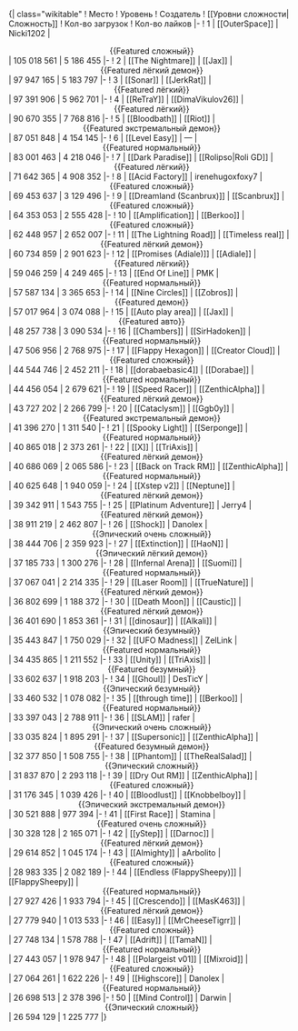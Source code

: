 {| class="wikitable"
! Место
! Уровень
! Создатель
! [[Уровни сложности|Сложность]]
! Кол-во загрузок
! Кол-во лайков
|-
! 1
| [[OuterSpace]]
| Nicki1202
| <center>{{Featured сложный}}</center>
| 105 018 561
| 5 186 455
|-
! 2
| [[The Nightmare]]
| [[Jax]]
| <center>{{Featured лёгкий демон}}</center>
| 97 947 165
| 5 183 797
|-
! 3
| [[Sonar]]
| [[JerkRat]]
| <center>{{Featured лёгкий}}</center>
| 97 391 906
| 5 962 701
|-
! 4
| [[ReTraY]]
| [[DimaVikulov26]]
| <center>{{Featured лёгкий}}</center>
| 90 670 355
| 7 768 816
|-
! 5
| [[Bloodbath]]
| [[Riot]]
| <center>{{Featured экстремальный демон}}</center>
| 87 051 848
| 4 154 145
|-
! 6
| [[Level Easy]]
| —
| <center>{{Featured нормальный}}</center>
| 83 001 463
| 4 218 046
|-
! 7
| [[Dark Paradise]]
| [[Rolipso|Roli GD]]
| <center>{{Featured лёгкий}}</center>
| 71 642 365
| 4 908 352
|-
! 8
| [[Acid Factory]]
| irenehugoxfoxy7
| <center>{{Featured сложный}}</center>
| 69 453 637
| 3 129 496
|-
! 9
| [[Dreamland (Scanbrux)]]
| [[Scanbrux]]
| <center>{{Featured сложный}}</center>
| 64 353 053
| 2 555 428
|-
! 10
| [[Amplification]]
| [[Berkoo]]
| <center>{{Featured сложный}}</center>
| 62 448 957
| 2 652 007
|-
! 11
| [[The Lightning Road]]
| [[Timeless real]]
| <center>{{Featured лёгкий демон}}</center>
| 60 734 859
| 2 901 623
|-
! 12
| [[Promises (Adiale)]]
| [[Adiale]]
| <center>{{Featured лёгкий}}</center>
| 59 046 259
| 4 249 465
|-
! 13
| [[End Of Line]]
| PMK
| <center>{{Featured нормальный}}</center>
| 57 587 134
| 3 365 653
|-
! 14
| [[Nine Circles]]
| [[Zobros]]
| <center>{{Featured демон}}</center>
| 57 017 964
| 3 074 088
|-
! 15
| [[Auto play area]]
| [[Jax]]
| <center>{{Featured авто}}</center>
| 48 257 738
| 3 090 534
|-
! 16
| [[Chambers]]
| [[SirHadoken]]
| <center>{{Featured нормальный}}</center>
| 47 506 956
| 2 768 975
|-
! 17
| [[Flappy Hexagon]]
| [[Creator Cloud]]
| <center>{{Featured сложный}}</center>
| 44 544 746
| 2 452 211
|-
! 18
| [[dorabaebasic4]]
| [[Dorabae]]
| <center>{{Featured нормальный}}</center>
| 44 456 054
| 2 679 621
|-
! 19
| [[Speed Racer]]
| [[ZenthicAlpha]]
| <center>{{Featured лёгкий демон}}</center>
| 43 727 202
| 2 266 799
|-
! 20
| [[Cataclysm]]
| [[Ggb0y]]
| <center>{{Featured экстремальный демон}}</center>
| 41 396 270
| 1 311 540
|-
! 21
| [[Spooky Light]]
| [[Serponge]]
| <center>{{Featured нормальный}}</center>
| 40 865 018
| 2 373 261
|-
! 22
| [[X]]
| [[TriAxis]]
| <center>{{Featured лёгкий демон}}</center>
| 40 686 069
| 2 065 586
|-
! 23
| [[Back on Track RM]]
| [[ZenthicAlpha]]
| <center>{{Featured нормальный}}</center>
| 40 625 648
| 1 940 059
|-
! 24
| [[Xstep v2]]
| [[Neptune]]
| <center>{{Featured лёгкий демон}}</center>
| 39 342 911
| 1 543 755
|-
! 25
| [[Platinum Adventure]]
| Jerry4
| <center>{{Featured лёгкий демон}}</center>
| 38 911 219
| 2 462 807
|-
! 26
| [[Shock]]
| Danolex
| <center>{{Эпический очень сложный}}</center>
| 38 444 706
| 2 359 923
|-
! 27
| [[Extinction]]
| [[HaoN]]
| <center>{{Эпический лёгкий демон}}</center>
| 37 185 733
| 1 300 276
|-
! 28
| [[Infernal Arena]]
| [[Suomi]]
| <center>{{Featured нормальный}}</center>
| 37 067 041
| 2 214 335
|-
! 29
| [[Laser Room]]
| [[TrueNature]]
| <center>{{Featured лёгкий демон}}</center>
| 36 802 699
| 1 188 372
|-
! 30
| [[Death Moon]]
| [[Caustic]]
| <center>{{Featured лёгкий демон}}</center>
| 36 401 690
| 1 853 361
|-
! 31
| [[dinosaur]]
| [[Alkali]]
| <center>{{Эпический безумный}}</center>
| 35 443 847
| 1 750 029
|-
! 32
| [[UFO Madness]]
| ZelLink
| <center>{{Featured нормальный}}</center>
| 34 435 865
| 1 211 552
|-
! 33
| [[Unity]]
| [[TriAxis]]
| <center>{{Featured безумный}}</center>
| 33 602 637
| 1 918 203
|-
! 34
| [[Ghoul]]
| DesTicY
| <center>{{Эпический безумный}}</center>
| 33 460 532
| 1 078 082
|-
! 35
| [[through time]]
| [[Berkoo]]
| <center>{{Featured нормальный}}</center>
| 33 397 043
| 2 788 911
|-
! 36
| [[SLAM]]
| rafer
| <center>{{Эпический очень сложный}}</center>
| 33 035 824
| 1 895 291
|-
! 37
| [[Supersonic]]
| [[ZenthicAlpha]]
| <center>{{Featured безумный демон}}</center>
| 32 377 850
| 1 508 755
|-
! 38
| [[Phantom]]
| [[TheRealSalad]]
| <center>{{Эпический сложный}}</center>
| 31 837 870
| 2 293 118
|-
! 39
| [[Dry Out RM]]
| [[ZenthicAlpha]]
| <center>{{Featured сложный}}</center>
| 31 176 345
| 1 039 426
|-
! 40
| [[Bloodlust]]
| [[Knobbelboy]]
| <center>{{Эпический экстремальный демон}}</center>
| 30 521 888
| 977 394
|-
! 41
| [[First Race]]
| Stamina
| <center>{{Featured очень сложный}}</center>
| 30 328 128
| 2 165 071
|-
! 42
| [[yStep]]
| [[Darnoc]]
| <center>{{Featured лёгкий демон}}</center>
| 29 614 852
| 1 045 174
|-
! 43
| [[Almighty]]
| aArbolito
| <center>{{Featured сложный}}</center>
| 28 983 335
| 2 082 189
|-
! 44
| [[Endless (FlappySheepy)]]
| [[FlappySheepy]]
| <center>{{Featured нормальный}}</center>
| 27 927 426
| 1 933 794
|-
! 45
| [[Crescendo]]
| [[MasK463]]
| <center>{{Featured лёгкий демон}}</center>
| 27 779 940
| 1 013 533
|-
! 46
| [[Easy]]
| [[MrCheeseTigrr]]
| <center>{{Featured сложный}}</center>
| 27 748 134
| 1 578 788
|-
! 47
| [[Adrift]]
| [[TamaN]]
| <center>{{Featured нормальный}}</center>
| 27 443 057
| 1 978 947
|-
! 48
| [[Polargeist v01]]
| [[Mixroid]]
| <center>{{Featured сложный}}</center>
| 27 064 261
| 1 622 226
|-
! 49
| [[Highscore]]
| Danolex
| <center>{{Featured нормальный}}</center>
| 26 698 513
| 2 378 396
|-
! 50
| [[Mind Control]]
| Darwin
| <center>{{Эпический сложный}}</center>
| 26 594 129
| 1 225 777
|}
